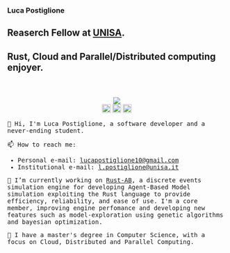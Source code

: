 ### Luca Postiglione
## Reaserch Fellow at [UNISA](https://www.unisa.it). 
## Rust, Cloud and Parallel/Distributed computing enjoyer.
#

<p align="center">
    <br>
    <img align="middle"
        src="https://github-readme-stats.vercel.app/api?username=zioposty&show_icons=true&hide_title=true" />
     <br>
     <a href="mailto:lpostiglone@unisa.it" title="mail me"><img style="height:20px" src="https://img.shields.io/badge/gmail-%23D14836.svg?&style=for-the-badge&logo=gmail&logoColor=white"></a> 
<a  href="https://www.linkedin.com/in/l-posty/" title="linkedin"><img style="height:20px" src="https://img.shields.io/badge/linkedin-%230077B5.svg?&style=for-the-badge&logo=linkedin&logoColor=white"></a> 
<a  href="https://discord.gg/BTt5fUp" title="discorrd"><img style="height:20px" src="https://img.shields.io/badge/discord-%237289DA.svg?&style=for-the-badge&logo=discord&logoColor=white"></a> 
</p>
<samp>

👋 Hi, I'm Luca Postiglione, a software developer and a never-ending student.

📫 How to reach me:
- Personal e-mail:        <lucapostiglione10@gmail.com>
- Institutional e-mail:   <l.postiglione@unisa.it>

🔭 I’m currently working on [Rust-AB](https://github.com/rust-ab), a discrete events simulation engine for developing Agent-Based Model simulation exploiting the Rust language to provide efficiency, reliability, and ease of use. I'm a core member, improving engine perfomance and developing new features such as model-exploration using genetic algorithms and bayesian optimization. 

📖 I have a master's degree in Computer Science, with a focus on Cloud, Distributed and Parallel Computing.
</samp>

<!--
**zioposty/zioposty** is a ✨ _special_ ✨ repository because its `README.md` (this file) appears on your GitHub profile.

Here are some ideas to get you started:

- 🌱 I’m currently learning ...
- 👯 I’m looking to collaborate on ...
- 🤔 I’m looking for help with ...
- 💬 Ask me about ...
- 😄 Pronouns: ...
-->
